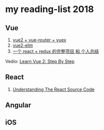 # my reading-list 2018

## Vue
1. [vue2 + vue-router + vuex](https://github.com/bailicangdu/vue2-happyfri)
2. [vue2-elm](https://github.com/bailicangdu/vue2-elm)
3. [一个 react + redux 的完整项目 和 个人总结](https://github.com/bailicangdu/react-pxq)

Vedio: [Learn Vue 2: Step By Step](https://laracasts.com/series/learn-vue-2-step-by-step/episodes/21?autoplay=true)




## React
1. [Understanding The React Source Code](http://holmeshe.me/understanding-react-js-source-code-initial-rendering-I/)

## Angular


## iOS






